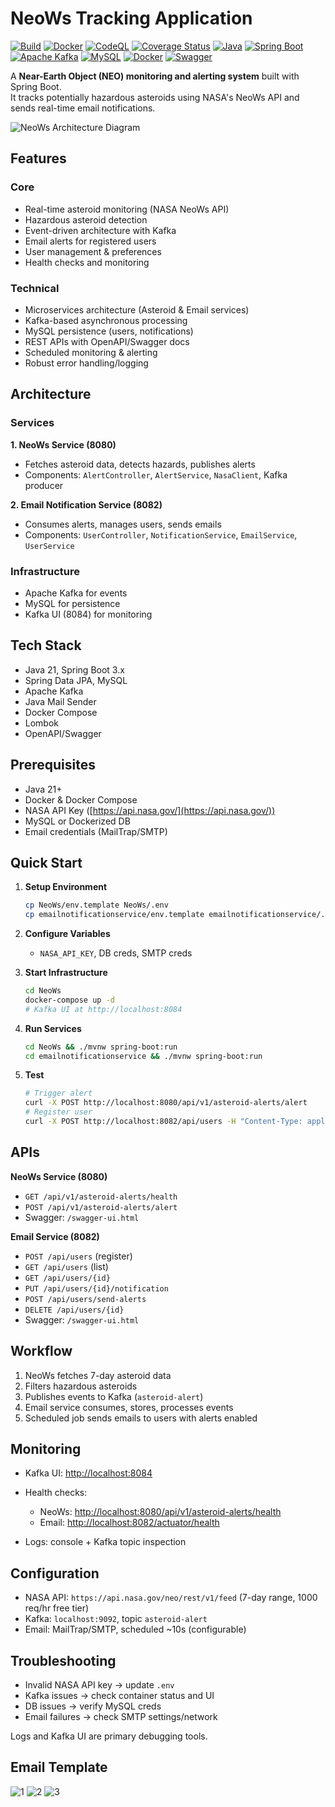# NeoWs Tracking Application

[![Build](https://github.com/aaronwittchen/NeoWs-Tracking-Application/actions/workflows/maven.yml/badge.svg)](https://github.com/aaronwittchen/NeoWs-Tracking-Application/actions/workflows/maven.yml)
[![Docker](https://github.com/aaronwittchen/NeoWs-Tracking-Application/actions/workflows/docker-publish.yml/badge.svg)](https://github.com/aaronwittchen/NeoWs-Tracking-Application/actions/workflows/docker-publish.yml)
[![CodeQL](https://github.com/aaronwittchen/NeoWs-Tracking-Application/actions/workflows/codeql.yml/badge.svg)](https://github.com/aaronwittchen/NeoWs-Tracking-Application/actions/workflows/codeql.yml)
[![Coverage Status](https://img.shields.io/codecov/c/github/aaronwittchen/NeoWs-Tracking-Application?logo=codecov)](https://codecov.io/gh/aaronwittchen/NeoWs-Tracking-Application)
[![Java](https://img.shields.io/badge/Java-21-blue?logo=openjdk)](https://openjdk.org/)
[![Spring Boot](https://img.shields.io/badge/Spring%20Boot-3.x-brightgreen?logo=springboot)](https://spring.io/projects/spring-boot)
[![Apache Kafka](https://img.shields.io/badge/Kafka-Event%20Streaming-black?logo=apachekafka)](https://kafka.apache.org/)
[![MySQL](https://img.shields.io/badge/MySQL-DB-blue?logo=mysql)](https://www.mysql.com/)
[![Docker](https://img.shields.io/badge/Docker-Compose-blue?logo=docker)](https://www.docker.com/)
[![Swagger](https://img.shields.io/badge/API-OpenAPI%2FSwagger-orange?logo=swagger)](https://swagger.io/)

A **Near-Earth Object (NEO) monitoring and alerting system** built with Spring Boot.  
It tracks potentially hazardous asteroids using NASA's NeoWs API and sends real-time email notifications.

![NeoWs Architecture Diagram](public/NeoWs%20Architecture%20Diagram.png)

## Features

### Core

- Real-time asteroid monitoring (NASA NeoWs API)
- Hazardous asteroid detection
- Event-driven architecture with Kafka
- Email alerts for registered users
- User management & preferences
- Health checks and monitoring

### Technical

- Microservices architecture (Asteroid & Email services)
- Kafka-based asynchronous processing
- MySQL persistence (users, notifications)
- REST APIs with OpenAPI/Swagger docs
- Scheduled monitoring & alerting
- Robust error handling/logging

## Architecture

### Services

**1. NeoWs Service (8080)**

- Fetches asteroid data, detects hazards, publishes alerts
- Components: `AlertController`, `AlertService`, `NasaClient`, Kafka producer

**2. Email Notification Service (8082)**

- Consumes alerts, manages users, sends emails
- Components: `UserController`, `NotificationService`, `EmailService`, `UserService`

### Infrastructure

- Apache Kafka for events
- MySQL for persistence
- Kafka UI (8084) for monitoring

## Tech Stack

- Java 21, Spring Boot 3.x
- Spring Data JPA, MySQL
- Apache Kafka
- Java Mail Sender
- Docker Compose
- Lombok
- OpenAPI/Swagger

## Prerequisites

- Java 21+
- Docker & Docker Compose
- NASA API Key ([https://api.nasa.gov/](https://api.nasa.gov/))
- MySQL or Dockerized DB
- Email credentials (MailTrap/SMTP)

## Quick Start

1. **Setup Environment**

   ```bash
   cp NeoWs/env.template NeoWs/.env
   cp emailnotificationservice/env.template emailnotificationservice/.env
   ```

2. **Configure Variables**

   - `NASA_API_KEY`, DB creds, SMTP creds

3. **Start Infrastructure**

   ```bash
   cd NeoWs
   docker-compose up -d
   # Kafka UI at http://localhost:8084
   ```

4. **Run Services**

   ```bash
   cd NeoWs && ./mvnw spring-boot:run
   cd emailnotificationservice && ./mvnw spring-boot:run
   ```

5. **Test**

   ```bash
   # Trigger alert
   curl -X POST http://localhost:8080/api/v1/asteroid-alerts/alert
   # Register user
   curl -X POST http://localhost:8082/api/users -H "Content-Type: application/json" -d '{"fullName":"John Doe","email":"john@example.com"}'
   ```

## APIs

**NeoWs Service (8080)**

- `GET /api/v1/asteroid-alerts/health`
- `POST /api/v1/asteroid-alerts/alert`
- Swagger: `/swagger-ui.html`

**Email Service (8082)**

- `POST /api/users` (register)
- `GET /api/users` (list)
- `GET /api/users/{id}`
- `PUT /api/users/{id}/notification`
- `POST /api/users/send-alerts`
- `DELETE /api/users/{id}`
- Swagger: `/swagger-ui.html`

## Workflow

1. NeoWs fetches 7-day asteroid data
2. Filters hazardous asteroids
3. Publishes events to Kafka (`asteroid-alert`)
4. Email service consumes, stores, processes events
5. Scheduled job sends emails to users with alerts enabled

## Monitoring

- Kafka UI: [http://localhost:8084](http://localhost:8084)
- Health checks:

  - NeoWs: [http://localhost:8080/api/v1/asteroid-alerts/health](http://localhost:8080/api/v1/asteroid-alerts/health)
  - Email: [http://localhost:8082/actuator/health](http://localhost:8082/actuator/health)

- Logs: console + Kafka topic inspection

## Configuration

- NASA API: `https://api.nasa.gov/neo/rest/v1/feed` (7-day range, 1000 req/hr free tier)
- Kafka: `localhost:9092`, topic `asteroid-alert`
- Email: MailTrap/SMTP, scheduled \~10s (configurable)

## Troubleshooting

- Invalid NASA API key → update `.env`
- Kafka issues → check container status and UI
- DB issues → verify MySQL creds
- Email failures → check SMTP settings/network

Logs and Kafka UI are primary debugging tools.

## Email Template

![1](public/1.png)
![2](public/2.png)
![3](public/3.png)
